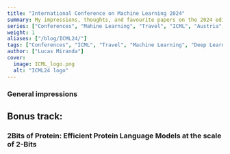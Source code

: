 ```yaml
---
title: "International Conference on Machine Learning 2024"
summary: My impressions, thoughts, and favourite papers on the 2024 edition of ICML, which I attended in person in Vienna.
series: ["Conferences", "Mahine Learning", "Travel", "ICML", "Austria", "Vienna"]
weight: 1
aliases: ["/blog/ICML24/"]
tags: ["Conferences", "ICML", "Travel", "Machine Learning", "Deep Learning", "Austria", "Vienna"]
author: ["Lucas Miranda"]
cover:
  image: ICML_logo.png
  alt: "ICML24 logo"
---
```


### General impressions

### 


### 


###


## Bonus track:

### 2Bits of Protein: Efficient Protein Language Models at the scale of 2-Bits

